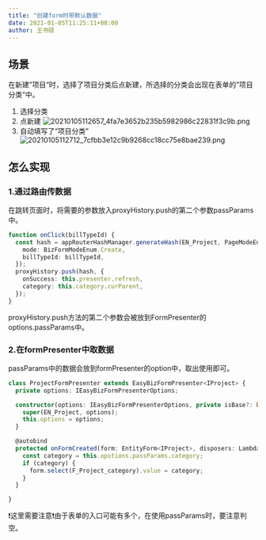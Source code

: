 ```yaml
---
title: "创建form时带默认数据"
date: 2021-01-05T11:25:11+08:00
author: 王书硕
---
```


## 场景
在新建”项目“时，选择了项目分类后点新建，所选择的分类会出现在表单的”项目分类“中。

1. 选择分类
2. 点新建
![20210105112657_4fa7e3652b235b5982986c22831f3c9b.png](https://hugo-1256216240.cos.ap-chengdu.myqcloud.com/20210105112657_4fa7e3652b235b5982986c22831f3c9b.png)
3. 自动填写了“项目分类”
![20210105112712_7cfbb3e12c9b9268cc18cc75e8bae239.png](https://hugo-1256216240.cos.ap-chengdu.myqcloud.com/20210105112712_7cfbb3e12c9b9268cc18cc75e8bae239.png)

## 怎么实现

### 1.通过路由传数据
在跳转页面时，将需要的参数放入proxyHistory.push的第二个参数passParams中。
```ts
function onClick(billTypeId) {
  const hash = appRouterHashManager.generateHash(EN_Project, PageModeEnum.Form, {
    mode: BizFormModeEnum.Create,
    billTypeId: billTypeId,
  });
  proxyHistory.push(hash, {
    onSuccess: this.presenter.refresh,
    category: this.category.curParent,
  });
}
```
proxyHistory.push方法的第二个参数会被放到FormPresenter的options.passParams中。

### 2.在formPresenter中取数据
passParams中的数据会放到formPresenter的option中，取出使用即可。
```ts
class ProjectFormPresenter extends EasyBizFormPresenter<IProject> {
  private options: IEasyBizFormPresenterOptions;

  constructor(options: IEasyBizFormPresenterOptions, private isBase?: boolean) {
    super(EN_Project, options);
    this.options = options;
  }

  @autobind
  protected onFormCreated(form: EntityForm<IProject>, disposers: Lambda[]) {
    const category = this.opotions.passParams.category;
    if (category) {
      form.select(F_Project_category).value = category;
    }
  }

}
```
❗这里需要注意❗由于表单的入口可能有多个，在使用passParams时，要注意判空。

